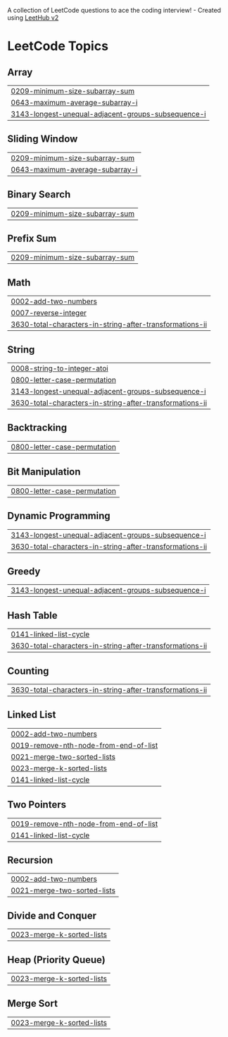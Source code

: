 A collection of LeetCode questions to ace the coding interview! - Created using [LeetHub v2](https://github.com/arunbhardwaj/LeetHub-2.0)
<!---LeetCode Topics Start-->
# LeetCode Topics
## Array
|  |
| ------- |
| [0209-minimum-size-subarray-sum](https://github.com/manishuser1234/Leetcode/tree/master/0209-minimum-size-subarray-sum) |
| [0643-maximum-average-subarray-i](https://github.com/manishuser1234/Leetcode/tree/master/0643-maximum-average-subarray-i) |
| [3143-longest-unequal-adjacent-groups-subsequence-i](https://github.com/manishuser1234/Leetcode/tree/master/3143-longest-unequal-adjacent-groups-subsequence-i) |
## Sliding Window
|  |
| ------- |
| [0209-minimum-size-subarray-sum](https://github.com/manishuser1234/Leetcode/tree/master/0209-minimum-size-subarray-sum) |
| [0643-maximum-average-subarray-i](https://github.com/manishuser1234/Leetcode/tree/master/0643-maximum-average-subarray-i) |
## Binary Search
|  |
| ------- |
| [0209-minimum-size-subarray-sum](https://github.com/manishuser1234/Leetcode/tree/master/0209-minimum-size-subarray-sum) |
## Prefix Sum
|  |
| ------- |
| [0209-minimum-size-subarray-sum](https://github.com/manishuser1234/Leetcode/tree/master/0209-minimum-size-subarray-sum) |
## Math
|  |
| ------- |
| [0002-add-two-numbers](https://github.com/manishuser1234/Leetcode/tree/master/0002-add-two-numbers) |
| [0007-reverse-integer](https://github.com/manishuser1234/Leetcode/tree/master/0007-reverse-integer) |
| [3630-total-characters-in-string-after-transformations-ii](https://github.com/manishuser1234/Leetcode/tree/master/3630-total-characters-in-string-after-transformations-ii) |
## String
|  |
| ------- |
| [0008-string-to-integer-atoi](https://github.com/manishuser1234/Leetcode/tree/master/0008-string-to-integer-atoi) |
| [0800-letter-case-permutation](https://github.com/manishuser1234/Leetcode/tree/master/0800-letter-case-permutation) |
| [3143-longest-unequal-adjacent-groups-subsequence-i](https://github.com/manishuser1234/Leetcode/tree/master/3143-longest-unequal-adjacent-groups-subsequence-i) |
| [3630-total-characters-in-string-after-transformations-ii](https://github.com/manishuser1234/Leetcode/tree/master/3630-total-characters-in-string-after-transformations-ii) |
## Backtracking
|  |
| ------- |
| [0800-letter-case-permutation](https://github.com/manishuser1234/Leetcode/tree/master/0800-letter-case-permutation) |
## Bit Manipulation
|  |
| ------- |
| [0800-letter-case-permutation](https://github.com/manishuser1234/Leetcode/tree/master/0800-letter-case-permutation) |
## Dynamic Programming
|  |
| ------- |
| [3143-longest-unequal-adjacent-groups-subsequence-i](https://github.com/manishuser1234/Leetcode/tree/master/3143-longest-unequal-adjacent-groups-subsequence-i) |
| [3630-total-characters-in-string-after-transformations-ii](https://github.com/manishuser1234/Leetcode/tree/master/3630-total-characters-in-string-after-transformations-ii) |
## Greedy
|  |
| ------- |
| [3143-longest-unequal-adjacent-groups-subsequence-i](https://github.com/manishuser1234/Leetcode/tree/master/3143-longest-unequal-adjacent-groups-subsequence-i) |
## Hash Table
|  |
| ------- |
| [0141-linked-list-cycle](https://github.com/manishuser1234/Leetcode/tree/master/0141-linked-list-cycle) |
| [3630-total-characters-in-string-after-transformations-ii](https://github.com/manishuser1234/Leetcode/tree/master/3630-total-characters-in-string-after-transformations-ii) |
## Counting
|  |
| ------- |
| [3630-total-characters-in-string-after-transformations-ii](https://github.com/manishuser1234/Leetcode/tree/master/3630-total-characters-in-string-after-transformations-ii) |
## Linked List
|  |
| ------- |
| [0002-add-two-numbers](https://github.com/manishuser1234/Leetcode/tree/master/0002-add-two-numbers) |
| [0019-remove-nth-node-from-end-of-list](https://github.com/manishuser1234/Leetcode/tree/master/0019-remove-nth-node-from-end-of-list) |
| [0021-merge-two-sorted-lists](https://github.com/manishuser1234/Leetcode/tree/master/0021-merge-two-sorted-lists) |
| [0023-merge-k-sorted-lists](https://github.com/manishuser1234/Leetcode/tree/master/0023-merge-k-sorted-lists) |
| [0141-linked-list-cycle](https://github.com/manishuser1234/Leetcode/tree/master/0141-linked-list-cycle) |
## Two Pointers
|  |
| ------- |
| [0019-remove-nth-node-from-end-of-list](https://github.com/manishuser1234/Leetcode/tree/master/0019-remove-nth-node-from-end-of-list) |
| [0141-linked-list-cycle](https://github.com/manishuser1234/Leetcode/tree/master/0141-linked-list-cycle) |
## Recursion
|  |
| ------- |
| [0002-add-two-numbers](https://github.com/manishuser1234/Leetcode/tree/master/0002-add-two-numbers) |
| [0021-merge-two-sorted-lists](https://github.com/manishuser1234/Leetcode/tree/master/0021-merge-two-sorted-lists) |
## Divide and Conquer
|  |
| ------- |
| [0023-merge-k-sorted-lists](https://github.com/manishuser1234/Leetcode/tree/master/0023-merge-k-sorted-lists) |
## Heap (Priority Queue)
|  |
| ------- |
| [0023-merge-k-sorted-lists](https://github.com/manishuser1234/Leetcode/tree/master/0023-merge-k-sorted-lists) |
## Merge Sort
|  |
| ------- |
| [0023-merge-k-sorted-lists](https://github.com/manishuser1234/Leetcode/tree/master/0023-merge-k-sorted-lists) |
<!---LeetCode Topics End-->